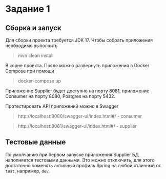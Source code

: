 # Задание 1


## Сборка и запуск

Для сборки проекта требуется JDK 17. Чтобы собрать приложения необходимо выполнить

> mvn clean install

В корне проекта. После можно развернуть приложения в Docker Compose при помощи

>docker-compose up

Приложение Supplier будет доступно на порту 8081, приложение Consumer на порту 8080, Postgres на порту 5432.

Протестировать API приложений можно в Swagger

> http://localhost:8080/swagger-ui/index.html#/ - consumer

> http://localhost:8081/swagger-ui/index.html#/ - supplier

## Тестовые данные

По умолчанию при первом запуске приложения Supplier БД наполняется тестовыми данными.
Это можно отключить, для этого достаточно поменять активный профиль Spring на любой отличный от `test`, например, `dev`.